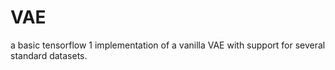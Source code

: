 # VAE

a basic tensorflow 1 implementation of a vanilla VAE with support for several standard datasets.
